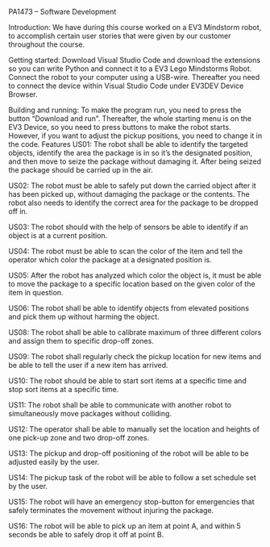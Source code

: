 PA1473 – Software Development 

Introduction:
We have during this course worked on a EV3 Mindstorm robot, to accomplish certain user stories that were given by our customer throughout the course. 

Getting started: 
Download Visual Studio Code and download the extensions so you can write Python and connect it to a EV3 Lego Mindstorms Robot. Connect the robot to your computer using a USB-wire. Thereafter you need to connect the device within Visual Studio Code under EV3DEV Device Browser. 

Building and running:
To make the program run, you need to press the button “Download and run”. Thereafter, the whole starting menu is on the EV3 Device, so you need to press buttons to make the robot starts. However, if you want to adjust the pickup positions, you need to change it in the code. 
Features
US01: The robot shall be able to identify the targeted objects, identify the area the package is in so it’s the designated position, and then move to seize the package without damaging it. After being seized the package should be carried up in the air. 

US02: The robot must be able to safely put down the carried object after it has been picked up, without damaging the package or the contents. The robot also needs to identify the correct area for the package to be dropped off in.

US03: The robot should with the help of sensors be able to identify if an object is at a current position. 

US04: The robot must be able to scan the color of the item and tell the operator which color the package at a designated position is. 

US05: After the robot has analyzed which color the object is, it must be able to move the package to a specific location based on the given color of the item in question.

US06: The robot shall be able to identify objects from elevated positions and pick them up without harming the object.

US08: The robot shall be able to calibrate maximum of three different colors and assign them to specific drop-off zones.

US09: The robot shall regularly check the pickup location for new items and be able to tell the user if a new item has arrived.

US10: The robot should be able to start sort items at a specific time and stop sort items at a specific time.

US11: The robot shall be able to communicate with another robot to simultaneously move packages without colliding. 

US12: The operator shall be able to manually set the location and heights of one pick-up zone and two drop-off zones.

US13: The pickup and drop-off positioning of the robot will be able to be adjusted easily by the user.

US14: The pickup task of the robot will be able to follow a set schedule set by the user.

US15: The robot will have an emergency stop-button for emergencies that safely terminates the movement without injuring the package.

US16: The robot will be able to pick up an item at point A, and within 5 seconds be able to safely drop it off at point B.
